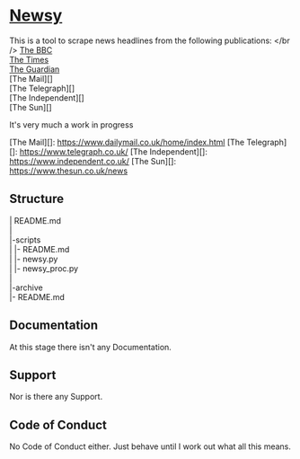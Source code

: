 [Newsy][]
===================

This is a tool to scrape news headlines from the following publications: </br />
[The BBC][] <br />
[The Times][] <br />
[The Guardian][] <br />
[The Mail][] <br />
[The Telegraph][] <br />
[The Independent][] <br />
[The Sun][] <br />


It's very much a work in progress

[Newsy]: https://github.com/trevordistance/newsy
[The BBC]: https://www.bbc.co.uk/news
[The Times]: https://www.thetimes.co.uk/
[The Guardian]: https://www.theguardian.com/uk/
[The Mail][]: https://www.dailymail.co.uk/home/index.html
[The Telegraph][]: https://www.telegraph.co.uk/
[The Independent][]: https://www.independent.co.uk/
[The Sun][]: https://www.thesun.co.uk/news

Structure
---------

| README.md <br />
| <br />
|-scripts <br />
|   |- README.md <br />
|   |- newsy.py <br />
|   |- newsy_proc.py <br />
| <br />
|-archive <br />
    |- README.md <br />

Documentation
-------------

At this stage there isn't any Documentation.

Support
-------

Nor is there any Support.

Code of Conduct
---------------

No Code of Conduct either.  Just behave until I work out what all this means.
